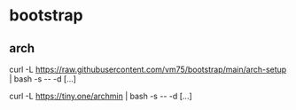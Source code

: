 # bootstrap

## arch
curl -L https://raw.githubusercontent.com/vm75/bootstrap/main/arch-setup | bash -s -- -d <device> [...]

curl -L https://tiny.one/archmin | bash -s -- -d <device> [...]
